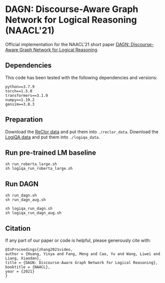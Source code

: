 # DAGN: Discourse-Aware Graph Network for Logical Reasoning (NAACL'21)

Official implementation for the NAACL'21 short paper [DAGN: Discourse-Aware Graph Network for Logical Reasoning](https://arxiv.org/abs/2103.14349). 


## Dependencies
This code has been tested with the following dependencies and versions:
```
python==3.7.9
torch==1.5.0
transformers==3.1.0
numpy==1.19.2
gensim==3.8.3
```

## Preparation
Download the [ReClor data](https://whyu.me/reclor/#download) and put them into `./reclor_data`.
Download the [LogiQA data](https://github.com/lgw863/LogiQA-dataset) and put them into `./logiqa_data`.


## Run pre-trained LM baseline
```
sh run_roberta_large.sh
sh logiqa_run_roberta_large.sh
```

## Run DAGN
```
sh run_dagn.sh
sh run_dagn_aug.sh

sh logiqa_run_dagn.sh
sh logiqa_run_dagn_aug.sh
```

## Citation
If any part of our paper or code is helpful, please generously cite with:
```
@InProceedings{zhang2021video,
author = {Huang, Yinya and Fang, Meng and Cao, Yu and Wang, Liwei and Liang, Xiaodan},
title = {DAGN: Discourse-Aware Graph Network for Logical Reasoning},
booktitle = {NAACL},
year = {2021}
} 
```

